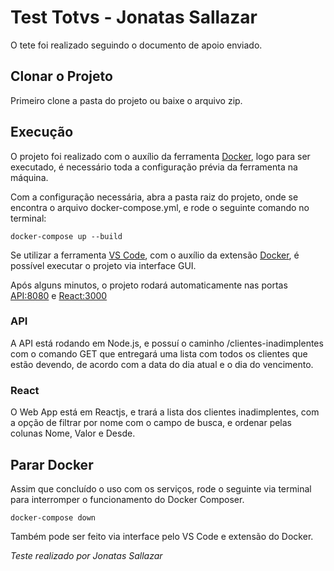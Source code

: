 # Test Totvs - Jonatas Sallazar

O tete foi realizado seguindo o documento de apoio enviado.

## Clonar o Projeto

Primeiro clone a pasta do projeto ou baixe o arquivo zip.

## Execução

O projeto foi realizado com o auxílio da ferramenta [Docker](https://docs.docker.com/docker-for-windows/install/), logo para ser executado, é necessário toda a configuração prévia da ferramenta na máquina.

Com a configuração necessária, abra a pasta raiz do projeto, onde se encontra o arquivo docker-compose.yml, e rode o seguinte comando no terminal:

    docker-compose up --build

Se utilizar a ferramenta [VS Code](https://code.visualstudio.com/download), com o auxílio da extensão [Docker](https://marketplace.visualstudio.com/items?itemName=ms-azuretools.vscode-docker), é possível executar o projeto via interface GUI.

Após alguns minutos, o projeto rodará automaticamente nas portas [API:8080](http://localhost:8080/clientes-inadimplentes) e [React:3000](http://localhost:3000)

### API

A API está rodando em Node.js, e possuí o caminho /clientes-inadimplentes com o comando GET que entregará uma lista com todos os clientes que estão devendo, de acordo com a data do dia atual e o dia do vencimento.

### React

O Web App está em Reactjs, e trará a lista dos clientes inadimplentes, com a opção de filtrar por nome com o campo de busca, e ordenar pelas colunas Nome, Valor e Desde.

## Parar Docker

Assim que concluído o uso com os serviços, rode o seguinte via terminal para interromper o funcionamento do Docker Composer.

    docker-compose down

Também pode ser feito via interface pelo VS Code e extensão do Docker.

*Teste realizado por Jonatas Sallazar*
